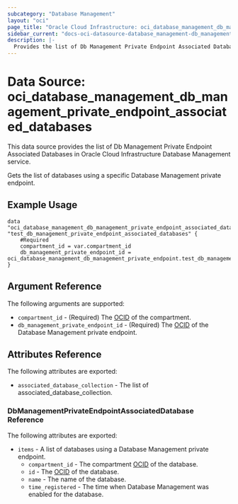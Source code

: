 ```yaml
---
subcategory: "Database Management"
layout: "oci"
page_title: "Oracle Cloud Infrastructure: oci_database_management_db_management_private_endpoint_associated_databases"
sidebar_current: "docs-oci-datasource-database_management-db_management_private_endpoint_associated_databases"
description: |-
  Provides the list of Db Management Private Endpoint Associated Databases in Oracle Cloud Infrastructure Database Management service
---
```


# Data Source: oci_database_management_db_management_private_endpoint_associated_databases
This data source provides the list of Db Management Private Endpoint Associated Databases in Oracle Cloud Infrastructure Database Management service.

Gets the list of databases using a specific Database Management private endpoint.

## Example Usage

```hcl
data "oci_database_management_db_management_private_endpoint_associated_databases" "test_db_management_private_endpoint_associated_databases" {
	#Required
	compartment_id = var.compartment_id
	db_management_private_endpoint_id = oci_database_management_db_management_private_endpoint.test_db_management_private_endpoint.id
}
```

## Argument Reference

The following arguments are supported:

* `compartment_id` - (Required) The [OCID](https://docs.cloud.oracle.com/iaas/Content/General/Concepts/identifiers.htm) of the compartment.
* `db_management_private_endpoint_id` - (Required) The [OCID](https://docs.cloud.oracle.com/iaas/Content/General/Concepts/identifiers.htm) of the Database Management private endpoint.


## Attributes Reference

The following attributes are exported:

* `associated_database_collection` - The list of associated_database_collection.

### DbManagementPrivateEndpointAssociatedDatabase Reference

The following attributes are exported:

* `items` - A list of databases using a Database Management private endpoint.
	* `compartment_id` - The compartment [OCID](https://docs.cloud.oracle.com/iaas/Content/General/Concepts/identifiers.htm) of the database.
	* `id` - The [OCID](https://docs.cloud.oracle.com/iaas/Content/General/Concepts/identifiers.htm) of the database.
	* `name` - The name of the database.
	* `time_registered` - The time when Database Management was enabled for the database.


